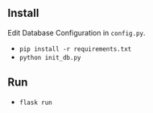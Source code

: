 ## Install

Edit Database Configuration in `config.py`.

- `pip install -r requirements.txt`
- `python init_db.py`

## Run

- `flask run`